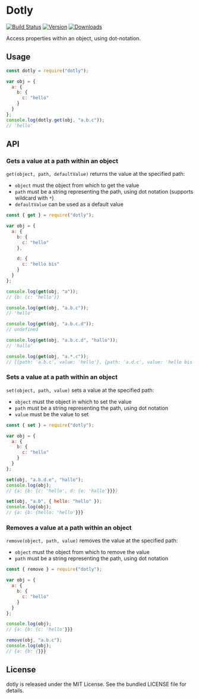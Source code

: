 # Dotly

[![Build Status](https://github.com/eliottvincent/dotly/actions/workflows/test.yml/badge.svg)](https://github.com/eliottvincent/dotly/actions) [![Version](https://img.shields.io/npm/v/dotly.svg)](https://www.npmjs.com/package/dotly) [![Downloads](https://img.shields.io/npm/dt/dotly.svg)](https://www.npmjs.com/package/dotly)

Access properties within an object, using dot-notation.


## Usage

```js
const dotly = require("dotly");

var obj = {
  a: {
    b: {
      c: "hello"
    }
  }
};
console.log(dotly.get(obj, "a.b.c"));
// 'hello'
```


## API

### Gets a value at a path within an object
`get(object, path, defaultValue)` returns the value at the specified path:
* `object` must the object from which to get the value
* `path` must be a string representing the path, using dot notation (supports wildcard with `*`)
* `defaultValue` can be used as a default value

```js
const { get } = require("dotly");

var obj = {
  a: {
    b: {
      c: "hello"
    },

    d: {
      c: "hello bis"
    }
  }
};

console.log(get(obj, "a"));
// {b: {c: 'hello'}}

console.log(get(obj, "a.b.c"));
// 'hello'

console.log(get(obj, "a.b.c.d"));
// undefined

console.log(get(obj, "a.b.c.d", "hallo"));
// 'hallo'

console.log(get(obj, "a.*.c"));
// [{path: 'a.b.c', value: 'hello'}, {path: 'a.d.c', value: 'hello bis'}]
```

### Sets a value at a path within an object
`set(object, path, value)` sets a value at the specified path:
* `object` must the object in which to set the value
* `path` must be a string representing the path, using dot notation
* `value` must be the value to set

```js
const { set } = require("dotly");

var obj = {
  a: {
    b: {
      c: "hello"
    }
  }
};

set(obj, "a.b.d.e", "hallo");
console.log(obj);
// {a: {b: {c: 'hello', d: {e: 'hallo'}}}}

set(obj, "a.b", { hello: "hello" });
console.log(obj);
// {a: {b: {hello: 'hello'}}}
```

### Removes a value at a path within an object
`remove(object, path, value)` removes the value at the specified path:
* `object` must the object from which to remove the value
* `path` must be a string representing the path, using dot notation

```js
const { remove } = require("dotly");

var obj = {
  a: {
    b: {
      c: "hello"
    }
  }
};

console.log(obj);
// {a: {b: {c: 'hello'}}}

remove(obj, "a.b.c");
console.log(obj);
// {a: {b: {}}}
```


## License

dotly is released under the MIT License. See the bundled LICENSE file for details.
